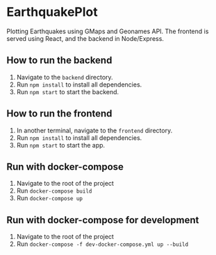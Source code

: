 # EarthquakePlot
Plotting Earthquakes using GMaps and Geonames API.
The frontend is served using React, and the backend in Node/Express.

## How to run the backend
1. Navigate to the `backend` directory.
2. Run `npm install` to install all dependencies.
3. Run `npm start` to start the backend.

## How to run the frontend
1. In another terminal, navigate to the `frontend` directory.
2. Run `npm install` to install all dependencies.
3. Run `npm start` to start the app.

## Run with docker-compose
1. Navigate to the root of the project
2. Run `docker-compose build`
3. Run `docker-compose up`

## Run with docker-compose for development
1. Navigate to the root of the project
2. Run `docker-compose -f dev-docker-compose.yml up --build`
